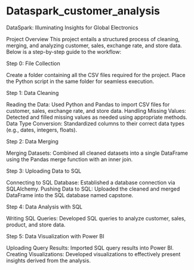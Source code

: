 # Dataspark_customer_analysis
DataSpark: Illuminating Insights for Global Electronics

Project Overview
This project entails a structured process of cleaning, merging, and analyzing customer, sales, exchange rate, and store data. Below is a step-by-step guide to the workflow:

Step 0: File Collection

Create a folder containing all the CSV files required for the project. Place the Python script in the same folder for seamless execution.

Step 1: Data Cleaning

Reading the Data: Used Python and Pandas to import CSV files for customer, sales, exchange rate, and store data.
Handling Missing Values: Detected and filled missing values as needed using appropriate methods.
Data Type Conversion: Standardized columns to their correct data types (e.g., dates, integers, floats).

Step 2: Data Merging

Merging Datasets: Combined all cleaned datasets into a single DataFrame using the Pandas merge function with an inner join.

Step 3: Uploading Data to SQL

Connecting to SQL Database: Established a database connection via SQLAlchemy.
Pushing Data to SQL: Uploaded the cleaned and merged DataFrame into the SQL database named capstone.

Step 4: Data Analysis with SQL

Writing SQL Queries: Developed SQL queries to analyze customer, sales, product, and store data.

Step 5: Data Visualization with Power BI

Uploading Query Results: Imported SQL query results into Power BI.
Creating Visualizations: Developed visualizations to effectively present insights derived from the analysis.
